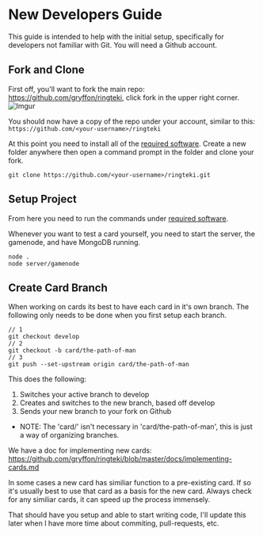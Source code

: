 # New Developers Guide
This guide is intended to help with the initial setup, specifically for developers not familiar with Git. You will need a Github account.

## Fork and Clone

First off, you'll want to fork the main repo: https://github.com/gryffon/ringteki, click fork in the upper right corner.
![Imgur](https://i.imgur.com/Cf02DSI.png)

You should now have a copy of the repo under your account, similar to this: 
`https://github.com/<your-username>/ringteki`

At this point you need to install all of the [required software](https://github.com/gryffon/ringteki#required-software). Create a new folder anywhere then open a command prompt in the folder and clone your fork.

`
git clone https://github.com/<your-username>/ringteki.git
`

## Setup Project
From here you need to run the commands under [required software](https://github.com/gryffon/ringteki#required-software).

Whenever you want to test a card yourself, you need to start the server, the gamenode, and have MongoDB running.
```
node .
node server/gamenode
```
## Create Card Branch
When working on cards its best to have each card in it's own branch. The following only needs to be done when you first setup each branch.
```
// 1
git checkout develop
// 2
git checkout -b card/the-path-of-man
// 3
git push --set-upstream origin card/the-path-of-man
```
This does the following:
 1. Switches your active branch to develop
 2. Creates and switches to the new branch, based off develop
 3. Sends your new branch to your fork on Github

 * NOTE: The 'card/' isn't necessary in 'card/the-path-of-man', this is just a way of organizing branches.

We have a doc for implementing new cards: https://github.com/gryffon/ringteki/blob/master/docs/implementing-cards.md 

In some cases a new card has similiar function to a pre-existing card. If so it's usually best to use that card as a basis for the new card. Always check for any similiar cards, it can speed up the process immensely.

That should have you setup and able to start writing code, I'll update this later when I have more time about commiting, pull-requests, etc.
